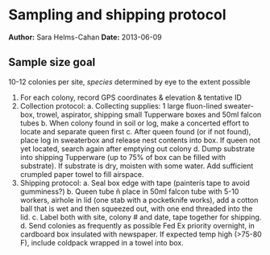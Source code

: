 Sampling and shipping protocol
================================

**Author:** Sara Helms-Cahan
**Date:** 2013-06-09

## Sample size goal

10-12 colonies per site, *species* determined by eye to the extent possible

1. For each colony, record GPS coordinates & elevation & tentative ID
2. Collection protocol:
   a. Collecting supplies: 1 large fluon-lined sweater-box, trowel, aspirator, shipping small Tupperware boxes and 50ml falcon tubes
   b. When colony found in soil or log, make a concerted effort to locate and separate queen first
   c. After queen found (or if not found), place log in sweaterbox and release nest contents into box.  If queen not yet located, search again after emptying out colony
   d. Dump substrate into shipping Tupperware (up to 75% of box can be filled with substrate).  If substrate is dry, moisten with some water.  Add sufficient crumpled paper towel to fill airspace.
3. Shipping protocol:
   a. Seal box edge with tape (painterís tape to avoid gumminess?)
   b. Queen tube ñ place in 50ml falcon tube with 5-10 workers, airhole in lid (one stab with a pocketknife works), add a cotton ball that is wet and then squeezed out, with one end threaded into the lid. 
   c. Label both with site, colony # and date, tape together for shipping.
   d. Send colonies as frequently as possible Fed Ex priority overnight, in cardboard box insulated with newspaper.  If expected temp high (>75-80 F), include coldpack wrapped in a towel into box.  


